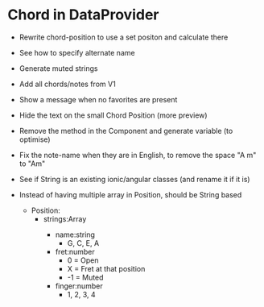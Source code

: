 Chord in DataProvider
=====================

* Rewrite chord-position to use a set positon and calculate there

* See how to specify alternate name
* Generate muted strings

* Add all chords/notes from V1

* Show a message when no favorites are present
* Hide the text on the small Chord Position (more preview)
* Remove the method in the Component and generate variable (to optimise)
* Fix the note-name when they are in English, to remove the space "A m" to "Am"

* See if String is an existing ionic/angular classes (and rename it if it is)

* Instead of having multiple array in Position, should be String based
    * Position:
        * strings:Array<String>
            * name:string
                * G, C, E, A
            * fret:number
                * 0 = Open
                * X = Fret at that position
                * -1 = Muted
            * finger:number
                * 1, 2, 3, 4
